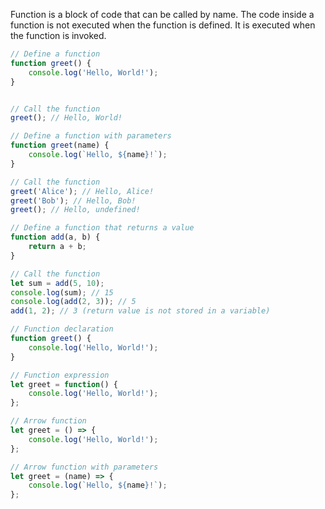 Function is a block of code that can be called by name. 
The code inside a function is not executed when the function is defined. 
It is executed when the function is invoked.

```javascript
// Define a function
function greet() {
    console.log('Hello, World!');
}


// Call the function
greet(); // Hello, World!

```

```javascript
// Define a function with parameters
function greet(name) {
    console.log(`Hello, ${name}!`);
}

// Call the function
greet('Alice'); // Hello, Alice!
greet('Bob'); // Hello, Bob!
greet(); // Hello, undefined!
```

```javascript
// Define a function that returns a value
function add(a, b) {
    return a + b;
}

// Call the function
let sum = add(5, 10);
console.log(sum); // 15
console.log(add(2, 3)); // 5
add(1, 2); // 3 (return value is not stored in a variable)
```

```javascript
// Function declaration
function greet() {
    console.log('Hello, World!');
}

```

```javascript
// Function expression
let greet = function() {
    console.log('Hello, World!');
};
```
    
```javascript
// Arrow function
let greet = () => {
    console.log('Hello, World!');
};
```

```javascript
// Arrow function with parameters
let greet = (name) => {
    console.log(`Hello, ${name}!`);
};
```

